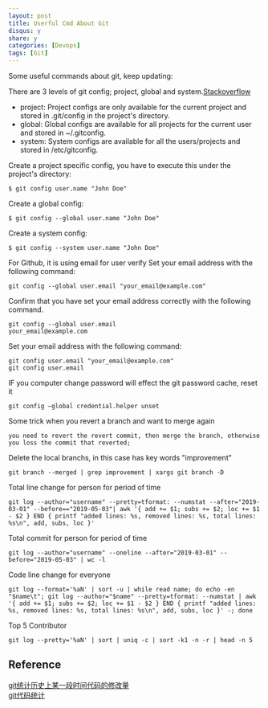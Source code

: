 ```yaml
---
layout: post
title: Userful Cmd About Git
disqus: y
share: y
categories: [Devops]
tags: [Git]
---
```


Some useful commands about git, keep updating:


There are 3 levels of git config; project, global and system.[Stackoverflow](http://stackoverflow.com/questions/8801729/is-it-possible-to-have-different-git-config-for-different-projects)
- project: Project configs are only available for the current project and stored in .git/config in the project's directory.
- global: Global configs are available for all projects for the current user and stored in ~/.gitconfig.
- system: System configs are available for all the users/projects and stored in /etc/gitconfig.

Create a project specific config, you have to execute this under the project's directory:
```shell
$ git config user.name "John Doe" 
```
Create a global config:
```shell
$ git config --global user.name "John Doe"
```
Create a system config:
```shell
$ git config --system user.name "John Doe" 
```

For Github, it is using email for user verify
Set your email address with the following command:
```shell
git config --global user.email "your_email@example.com"
```
Confirm that you have set your email address correctly with the following command.
```shell
git config --global user.email
your_email@example.com
```
Set your email address with the following command:
```shell
git config user.email "your_email@example.com"
git config user.email
```

IF you computer change password will effect the git password cache, reset it
```shell
git config –global credential.helper unset
```

Some trick when you revert a branch and want to merge again
```
you need to revert the revert commit, then merge the branch, otherwise you loss the commit that reverted;
```

Delete the local branchs, in this case has key words "improvement"
```
git branch --merged | grep improvement | xargs git branch -D
```

Total line change for person for period of time
```
git log --author="username" --pretty=tformat: --numstat --after="2019-03-01" --before=="2019-05-03"| awk '{ add += $1; subs += $2; loc += $1 - $2 } END { printf "added lines: %s, removed lines: %s, total lines: %s\n", add, subs, loc }'
```

Total commit for person for period of time
```
git log --author="username" --oneline --after="2019-03-01" --before="2019-05-03" | wc -l
```

Code line change for everyone
```
git log --format='%aN' | sort -u | while read name; do echo -en "$name\t"; git log --author="$name" --pretty=tformat: --numstat | awk '{ add += $1; subs += $2; loc += $1 - $2 } END { printf "added lines: %s, removed lines: %s, total lines: %s\n", add, subs, loc }' -; done
```

Top 5 Contributor
```
git log --pretty='%aN' | sort | uniq -c | sort -k1 -n -r | head -n 5
```


Reference
---------
[git统计历史上某一段时间代码的修改量](https://blog.csdn.net/zhangphil/article/details/79957197)  
[git代码统计](https://segmentfault.com/a/1190000008542123)



